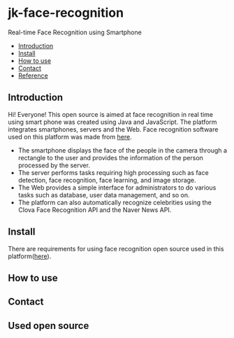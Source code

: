 # jk-face-recognition
Real-time Face Recognition using Smartphone

* [Introduction](#introduction)
* [Install](#install)
* [How to use](#how-to-use)
* [Contact](#contact)
* [Reference](#reference)

## Introduction
Hi! Everyone!
This open source is aimed at face recognition in real time using smart phone was created using Java and JavaScript. The platform integrates smartphones, servers and the Web. Face recognition software used on this platform was made from [here](https://github.com/justadudewhohacks/face-recognition.js).

* The smartphone displays the face of the people in the camera through a rectangle to the user and provides the information of the person processed by the server.
* The server performs tasks requiring high processing such as face detection, face recognition, face learning, and image storage.
* The Web provides a simple interface for administrators to do various tasks such as database, user data management, and so on.
* The platform can also automatically recognize celebrities using the Clova Face Recognition API and the Naver News API.

## Install
There are requirements for using face recognition open source used in this platform([here](https://github.com/justadudewhohacks/face-recognition.js)).

## How to use
## Contact
## Used open source


